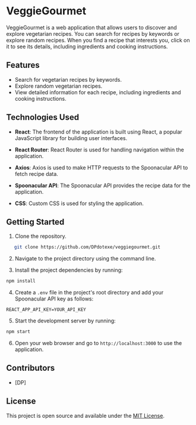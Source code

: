 # VeggieGourmet

VeggieGourmet is a web application that allows users to discover and explore vegetarian recipes. You can search for recipes by keywords or explore random recipes. When you find a recipe that interests you, click on it to see its details, including ingredients and cooking instructions.

## Features

- Search for vegetarian recipes by keywords.
- Explore random vegetarian recipes.
- View detailed information for each recipe, including ingredients and cooking instructions.

## Technologies Used

- **React**: The frontend of the application is built using React, a popular JavaScript library for building user interfaces.

- **React Router**: React Router is used for handling navigation within the application.

- **Axios**: Axios is used to make HTTP requests to the Spoonacular API to fetch recipe data.

- **Spoonacular API**: The Spoonacular API provides the recipe data for the application.

- **CSS**: Custom CSS is used for styling the application.

## Getting Started

1. Clone the repository.

```bash
   git clone https://github.com/DPdotexe/veggiegourmet.git
```
2. Navigate to the project directory using the command line.

3. Install the project dependencies by running: 
```bash 
npm install
```

4. Create a `.env` file in the project's root directory and add your Spoonacular API key as follows:

```vbnet 
REACT_APP_API_KEY=YOUR_API_KEY
```

5. Start the development server by running:

```bash 
npm start
```

6. Open your web browser and go to `http://localhost:3000` to use the application.

## Contributors

- [DP]

## License

This project is open source and available under the [MIT License](LICENSE).
